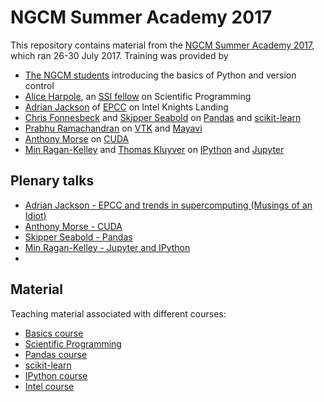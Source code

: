 # NGCM Summer Academy 2017

This repository contains material from the [NGCM Summer Academy 2017](http://ngcm.soton.ac.uk/summer-academy/), which ran 26-30 July 2017. Training was provided by

* [The NGCM students](http://ngcm.soton.ac.uk/) introducing the basics of Python and version control
* [Alice Harpole](http://www.southampton.ac.uk/~ah1e14/), an [SSI fellow](http://software.ac.uk/) on Scientific Programming
* [Adrian Jackson](https://www.epcc.ed.ac.uk/about/staff/mr-adrian-jackson) of [EPCC](https://www.epcc.ed.ac.uk/) on Intel Knights Landing
* [Chris Fonnesbeck](https://github.com/fonnesbeck) and [Skipper Seabold](http://jseabold.net/) on [Pandas](http://pandas.pydata.org/) and [scikit-learn](http://scikit-learn.org/)
* [Prabhu Ramachandran](https://www.aero.iitb.ac.in/~prabhu/index.html) on [VTK](http://www.vtk.org/) and [Mayavi](http://mayavi.sourceforge.net/)
* [Anthony Morse](https://www.plymouth.ac.uk/staff/anthony-morse) on [CUDA](http://www.nvidia.com/object/cuda_home_new.html)
* [Min Ragan-Kelley](https://github.com/minrk) and [Thomas Kluyver](https://github.com/takluyver) on [IPython](http://ipython.org/) and [Jupyter](https://jupyter.org/)

## Plenary talks

* [Adrian Jackson - EPCC and trends in supercomputing (Musings of an Idiot)](https://github.com/ngcm/summer-academy-2017/raw/master/plenary-talks/EPCC-NGCM-2017.pdf)
* [Anthony Morse - CUDA]()
* [Skipper Seabold - Pandas](https://github.com/fonnesbeck/ngcm_pandas_course/blob/master/notebooks/pandas_slides.ipynb)
* [Min Ragan-Kelley - Jupyter and IPython](https://github.com/ngcm/summer-academy-2015/blob/master/plenary-talks/JupyterNGCMBuilds.pdf)
*

## Material

Teaching material associated with different courses:

* [Basics course](https://github.com/ngcm/summer-academy-2017-basics)
* [Scientific Programming](https://github.com/harpolea/scientific_programming)
* [Pandas course](https://github.com/fonnesbeck/ngcm_pandas_2017)
* [scikit-learn](https://github.com/fonnesbeck/ngcm_sklearn_2017)
* [IPython course](https://github.com/jupyter/ngcm-tutorial)
* [Intel course](http://www.archer.ac.uk/training/course-material/2017/06/xeonphi_soton/index.php)
